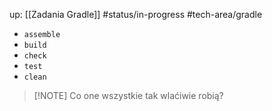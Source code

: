 up: [[Zadania Gradle]]
#status/in-progress 
#tech-area/gradle 

- `assemble`
- `build`
- `check`
- `test`
- `clean`

> [!NOTE] Co one wszystkie tak wlaćiwie robią?

